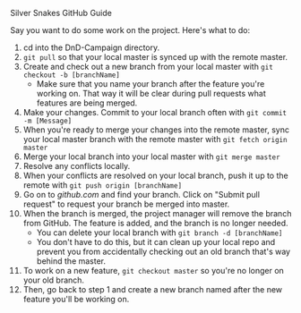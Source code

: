 Silver Snakes GitHub Guide

Say you want to do some work on the project. Here's what to do:

1. cd into the DnD-Campaign directory.
2. `git pull` so that your local master is synced up with the remote master.
3. Create and check out a new branch from your local master with `git checkout -b [branchName]`
    - Make sure that you name your branch after the feature you're working on. That way it will be clear during pull requests what features are being merged.
4. Make your changes. Commit to your local branch often with `git commit -m [Message]`
5. When you're ready to merge your changes into the remote master, sync your local master branch with the remote master with `git fetch origin master`
6. Merge your local branch into your local master with `git merge master`
7. Resolve any conflicts locally.
8. When your conflicts are resolved on your local branch, push it up to the remote with `git push origin [branchName]` 
9. Go on to *github.com* and find your branch. Click on "Submit pull request" to request your branch be merged into master.
10. When the branch is merged, the project manager will remove the branch from GitHub. The feature is added, and the branch is no longer needed.
    - You can delete your local branch with `git branch -d [branchName]`
    - You don't have to do this, but it can clean up your local repo and prevent you from accidentally checking out an old branch that's way behind the master.
11. To work on a new feature, `git checkout master` so you're no longer on your old branch.
12. Then, go back to step 1 and create a new branch named after the new feature you'll be working on.

